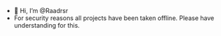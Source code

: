 - 👋 Hi, I’m @Raadrsr
- For security reasons all projects have been taken offline. Please have understanding for this.

<!---
Raadrsr/Raadrsr is a ✨ special ✨ repository because its `README.md` (this file) appears on your GitHub profile.
You can click the Preview link to take a look at your changes.
--->
